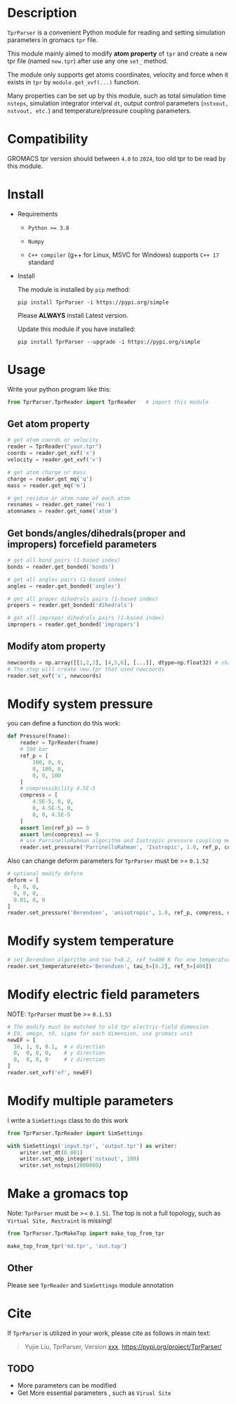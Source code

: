 # Description

`TprParser` is a convenient Python module for reading and setting simulation parameters in gromacs `tpr` file.

This module mainly aimed to modify **atom property** of `tpr` and create a new tpr file (named `new.tpr`) after use any one `set_` method. 

The module only supports get atoms coordinates, velocity and force when it exists in `tpr` by `module.get_xvf(...)` function. 

Many properties can be set up by this module, such as total simulation time `nsteps`, simulation integrator interval `dt`, output control parameters (`nstxout, nstvout, etc.`) and temperature/pressure coupling parameters.

# Compatibility
GROMACS tpr version should between `4.0` to `2024`, too old tpr to be read by this module.

# Install

* Requirements

  * `Python >= 3.8`

  * `Numpy`

  * `C++ compiler` (g++ for Linux, MSVC for Windows) supports `C++ 17` standard

* Install

  The module is installed by `pip` method:

  ```
  pip install TprParser -i https://pypi.org/simple
  ```

  Please **ALWAYS** install Latest version.

  Update this module if you have installed:
  ```
  pip install TprParser --upgrade -i https://pypi.org/simple
  ```

# Usage

Write your python program like this:

```python
from TprParser.TprReader import TprReader	# import this module
```

## Get atom property


```python
# get atom coords or velocity
reader = TprReader("your.tpr")
coords = reader.get_xvf('x')
velocity = reader.get_xvf('v')

# get atom charge or mass
charge = reader.get_mq('q')
mass = reader.get_mq('m')

# get residue or atom name of each atom
resnames = reader.get_name('res')
atomnames = reader.get_name('atom')
```


## Get bonds/angles/dihedrals(proper and impropers) forcefield parameters
```python
# get all bond pairs (1-based index)
bonds = reader.get_bonded('bonds')

# get all angles pairs (1-based index)
angles = reader.get_bonded('angles')

# get all proper dihedrals pairs (1-based index)
propers = reader.get_bonded('dihedrals')

# get all improper dihedrals pairs (1-based index)
impropers = reader.get_bonded('impropers')

```



## Modify atom property

```python
newcoords = np.array([[1,2,3], [4,5,6], [...]], dtype=np.float32) # shape= N*3
# The step will create new.tpr that used newcoords
reader.set_xvf('x', newcoords)
```



# Modify system pressure

you can define a function do this work:

```Python
def Pressure(fname):
    reader = TprReader(fname)
    # 100 bar
    ref_p = [
        100, 0, 0,
        0, 100, 0,
        0, 0, 100
    ]
    # compressibility 4.5E-5
    compress = [
        4.5E-5, 0, 0,
        0, 4.5E-5, 0,
        0, 0, 4.5E-5
    ]
    assert len(ref_p) == 9
    assert len(compress) == 9
    # use ParrinelloRahman algorithm and Isotropic pressure coupling method
    reader.set_pressure('ParrinelloRahman', 'Isotropic', 1.0, ref_p, compress)
```

Also can change deform parameters for `TprParser` must be >= `0.1.52`
```python
# optional modify deform
deform = [
  0, 0, 0,
  0, 0, 0,
  0.01, 0, 0
]
reader.set_pressure('Berendsen', 'anisotropic', 1.0, ref_p, compress, deform)
```


# Modify system temperature
```python
# set Berendsen algorithm and tau_t=0.2, ref_t=400 K for one temperature coupling group
reader.set_temperature(etc='Berendsen', tau_t=[0.2], ref_t=[400])
```

# Modify electric field parameters
NOTE: `TprParser` must be >= `0.1.53`
```python
# The modify must be matched to old tpr electric-field dimension
# E0, omega, t0, sigma for each dimension, use gromacs unit
newEF = [
  10, 1, 0, 0.1,  # x direction
  0,  0, 0, 0,    # y direction
  0,  0, 0, 0     # z direction
]
reader.set_xvf('ef', newEF)
```



# Modify multiple parameters
I write a `SimSettings` class to do this work
```python
from TprParser.TprReader import SimSettings

with SimSettings('input.tpr', 'output.tpr') as writer:
    writer.set_dt(0.001)
    writer.set_mdp_integer('nstxout', 100)
    writer.set_nsteps(2000000)
```

# Make a gromacs top 
Note: `TprParser` must be >= `0.1.51`. The top is not a full topology, such as `Virtual Site, Restraint` is missing!

```python
from TprParser.TprMakeTop import make_top_from_tpr

make_top_from_tpr('md.tpr', 'out.top')
```

## Other

Please see `TprReader` and `SimSettings` module annotation


# Cite
If `TprParser` is utilized in your work, please cite as follows in main text:

> Yujie Liu, TprParser, Version [xxx](), https://pypi.org/project/TprParser/


## TODO

* More parameters can be modified
* Get More essential parameters , such as `Virual Site`

